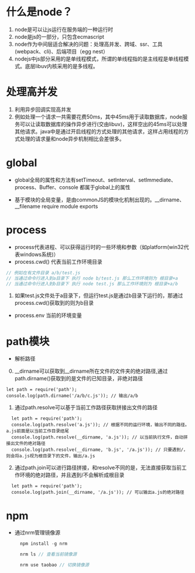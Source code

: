 # 什么是node？
1. node是可以让js运行在服务端的一种运行时
2. node是js的一部分，只包含ecmascript
3. node作为中间层适合解决的问题：处理高并发、跨域、ssr、工具(webpack、cli)、后端项目（egg nest）
4. nodejs中js部分采用的是单线程模式，所谓的单线程指的是主线程是单线程模式。底层libuv内核采用的是多线程。

# 处理高并发
1. 利用异步回调实现高并发
2. 例如处理一个请求一共需要花费50ms，其中45ms用于读取数据库，node服务可以让读取数据库的操作异步进行(交由libuv)，这样空出的45ms可以处理其他请求。java中是通过开启线程的方式处理的其他请求，这样占用线程的方式处理的请求量和node异步机制相比会差很多。

# global
- global全局的属性和方法有setTimeout、setInterval、setImmediate、process、Buffer、console 都属于global上的属性

- 基于模块的全局变量，是由commonJS的模块化机制出现的。__dirname、__filename require module exports

# process
- process代表进程、可以获得运行时的一些环境和参数（如platform(win32代表windows系统)）
- process.cwd() 代表当前工作环境目录
``` js
// 例如在有文件目录 a/b/test.js
// 当通过命令行进入到a目录下 执行 node b/test.js 那么工作环境则为 根目录+a
// 当通过命令行进入到b目录下 执行 node test.js 那么工作环境则为 根目录+a/b
```
1. 如果test.js文件处于a目录下，但运行test.js是通过b目录下运行的，那通过process.cwd()获取到的则为b目录
- process.env 当前的环境变量


# path模块
- 解析路径
0. __dirname可以获取到__dirname所在文件的文件夹的绝对路径,通过path.dirname()获取到的是文件的已知目录，非绝对路径
```
let path = require('path');
console.log(path.dirname('/a/b/c.js')); // 输出/a/b
```
1. 通过path.resolve可以基于当前工作路径获取拼接出文件的路径
```
  let path = require('path');
  console.log(path.resolve('a.js')); // 根据不同的运行环境，输出不同的路径。a.js前面是以当前工作目录结尾
  console.log(path.resolve(__dirname, 'a.js')); // 以当前执行文件，自动拼接出文件的绝对路径
  console.log(path.resolve(__dirname, 'b.js', '/a.js')); // 只要遇到/，则会将a.js视为根目录下的文件，输出/a.js
```
2. 通过path.join可以进行路径拼接，和resolve不同的是，无法直接获取当前工作环境的绝对路径，并且遇到/不会解析成根目录
```
  let path = require('path');
  console.log(path.join(__dirname, '/a.js')); // 可以输出a.js的绝对路径
```

# npm
- 通过nrm管理镜像源
  ``` js
    npm install -g nrm

    nrm ls // 查看当前镜像源

    nrm use taobao // 切换镜像源
  ```